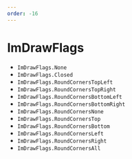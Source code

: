 ```yaml
---
order: -16
---
```


# ImDrawFlags

* `ImDrawFlags.None`
* `ImDrawFlags.Closed`
* `ImDrawFlags.RoundCornersTopLeft`
* `ImDrawFlags.RoundCornersTopRight`
* `ImDrawFlags.RoundCornersBottomLeft`
* `ImDrawFlags.RoundCornersBottomRight`
* `ImDrawFlags.RoundCornersNone`
* `ImDrawFlags.RoundCornersTop`
* `ImDrawFlags.RoundCornersBottom`
* `ImDrawFlags.RoundCornersLeft`
* `ImDrawFlags.RoundCornersRight`
* `ImDrawFlags.RoundCornersAll`
